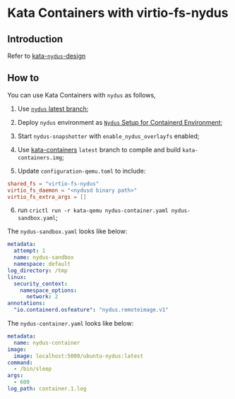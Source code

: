 # Kata Containers with virtio-fs-nydus

## Introduction

Refer to [kata-`nydus`-design](../design/kata-nydus-design.md)

## How to

You can use Kata Containers with `nydus` as follows,

1. Use [`nydus` latest branch](https://github.com/dragonflyoss/image-service);

2. Deploy `nydus` environment as [`Nydus` Setup for Containerd Environment](https://github.com/dragonflyoss/image-service/blob/master/docs/containerd-env-setup.md);

3. Start `nydus-snapshotter` with `enable_nydus_overlayfs` enabled;

4. Use [kata-containers](https://github.com/kata-containers/kata-containers) `latest` branch to compile and build `kata-containers.img`;

5. Update `configuration-qemu.toml` to include:

```toml
shared_fs = "virtio-fs-nydus"
virtio_fs_daemon = "<nydusd binary path>"
virtio_fs_extra_args = []
```

6. run `crictl run -r kata-qemu nydus-container.yaml nydus-sandbox.yaml`;

The `nydus-sandbox.yaml` looks like below:

```yaml
metadata:
  attempt: 1
  name: nydus-sandbox
  namespace: default
log_directory: /tmp
linux:
  security_context:
    namespace_options:
      network: 2
annotations:
  "io.containerd.osfeature": "nydus.remoteimage.v1"
```

The `nydus-container.yaml` looks like below:

```yaml
metadata:
  name: nydus-container
image:
  image: localhost:5000/ubuntu-nydus:latest
command:
  - /bin/sleep
args:
  - 600
log_path: container.1.log
```
